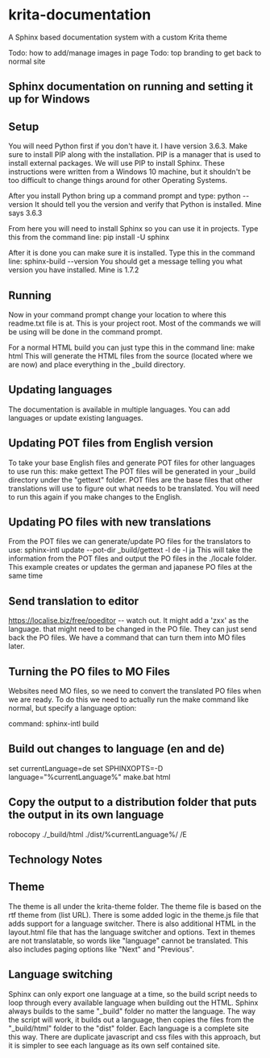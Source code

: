 # krita-documentation
A Sphinx based documentation system with a custom Krita theme

Todo: how to add/manage images in page
Todo: top branding to get back to normal site



Sphinx documentation on running and setting it up for Windows
-----------------------------------------------------------

Setup
-----
You will need Python first if you don't have it. I have version 3.6.3. Make sure to install PIP along with the installation. PIP is a manager that is used to install external packages. We will use PIP to install Sphinx. These instructions were written from a Windows 10 machine, but it shouldn't be too difficult to change things around for other Operating Systems.


After you install Python bring up a command prompt and type: python --version
It should tell you the version and verify that Python is installed. Mine says 3.6.3

From here you will need to install Sphinx so you can use it in projects. Type this from the command line: pip install -U sphinx

After it is done you can make sure it is installed. Type this in the command line: sphinx-build --version
You should get a message telling you what version you have installed. Mine is 1.7.2



Running 
-------
Now in your command prompt change your location to where this readme.txt file is at. This is your project root. Most of the commands we will be using will be done in the command prompt.

For a normal HTML build you can just type this in the command line: make html
This will generate the HTML files from the source (located where we are now) and place everything in the _build directory.


Updating languages
------------------
The documentation is available in multiple languages. You can add languages or update existing languages.

Updating POT files from English version
---
To take your base English files and generate POT files for other languages to use run this: make gettext
The POT files will be generated in your _build directory under the "gettext" folder. POT files are the base files that other translations will use to figure out what needs to be translated. You will need to run this again if you make changes to the English. 

Updating PO files with new translations
---
From the POT files we can generate/update PO files for the translators to use: sphinx-intl update --pot-dir _build/gettext -l de -l ja
This will take the information from the POT files and output the PO files in the ./locale folder.
This example creates or updates the german and japanese PO files at the same time


Send translation to editor
--
https://localise.biz/free/poeditor
-- watch out. It might add a 'zxx' as the language. that might need to be changed in the PO file. They can just send back the PO files. We have a command that can turn them into MO files later.



Turning the PO files to MO Files
--------------------------------
Websites need MO files, so we need to convert the translated PO files when we are ready. To do this we need to actually run the make command like normal, but specify a language option: 

command: sphinx-intl build




Build out changes to language  (en and de)
-------------------------------
set currentLanguage=de
set SPHINXOPTS=-D language="%currentLanguage%"
make.bat html


Copy the output to a distribution folder that puts the output in its own language
--------------
robocopy ./_build/html ./dist/%currentLanguage%/ /E








Technology Notes
----------------

Theme
--
The theme is all under the krita-theme folder. The theme file is based on the rtf theme from (list URL). There is some added logic in the theme.js file that adds support for a language switcher. There is also additional HTML in the layout.html file that has the language switcher and options. Text in themes are not translatable, so words like "language" cannot be translated. This also includes paging options like "Next" and "Previous". 


Language switching
--
Sphinx can only export one language at a time, so the build script needs to loop through every available language when building out the HTML. Sphinx always builds to the same "_build" folder no matter the language. The way the script will work, it builds out a language, then copies the files from the "_build/html" folder to the "dist" folder. Each language is a complete site this way. There are duplicate javascript and css files with this approach, but it is simpler to see each language as its own self contained site.















